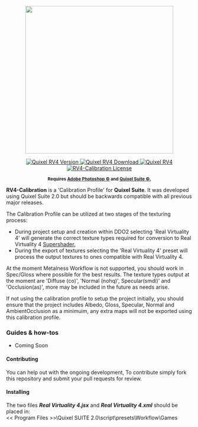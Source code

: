 <p align="center">
    <img src="https://raw.githubusercontent.com/p1nga/RV4-Calibration/master/logo.png" width="400">
</p>

<p align="center">
    <a href="https://github.com/p1nga/RV4-Calibration/releases">
        <img src="https://img.shields.io/badge/Version-1.0.0-blue.svg?style=flat-square" alt="Quixel RV4 Version">
    </a>
    <a href="https://github.com/p1nga/RV4-Calibration/archive/1.0.zip">
        <img src="https://img.shields.io/badge/Download-5.0_KB-green.svg?style=flat-square" alt="Quixel RV4 Download">
    </a>
    <a href="https://github.com/p1nga/RV4-Calibration/issues">
        <img src="https://img.shields.io/github/issues-raw/p1nga/RV4-Calibration.svg?style=flat-square&label=Issues" alt="Quixel RV4">
    </a>
    <a href="https://github.com/p1nga/RV4-Calibration/blob/master/LICENSE">
        <img src="https://img.shields.io/badge/License-GPLv3-red.svg?style=flat-square" alt="RV4-Calibration License">
    </a>
</p>

<p align="center">
    <sup><strong>Requires <a href="http://www.adobe.com/au/products/photoshop.html">Adobe Photoshop ©</a> and <a href="quixel.se">Quixel Suite ©.</a></sup></strong>
</p>

**RV4-Calibration** is a 'Calibration Profile' for **Quixel Suite**.  It was developed using Quixel Suite 2.0 but should be backwards compatible with all previous major releases.

The Calibration Profile can be utilized at two stages of the texturing process: </br>
- During project setup and creation within DDO2 selecting 'Real Virtuality 4' will generate the correct texture types required for conversion to Real Virtuality 4 <a href="https://community.bistudio.com/wiki/Super_shader"> Supershader.</a></br>
- During the export of textures selecting the 'Real Virtuality 4' preset will process the output textures to ones compatible with Real Virtuality 4.

At the moment Metalness Workflow is not supported, you should work in Spec/Gloss where possible for the best results.  The texture types output at the moment are 'Diffuse (co)', 'Normal (nohq)', Specular(smdi)' and 'Occlusion(as)', more may be included in the future as needs arise.

If not using the calibration profile to setup the project initially, you should ensure that the project includes Albedo, Gloss, Specular, Normal and AmbientOcclusion as a minimuim, any extra maps will not be exported using this calibration profile.

### Guides & how-tos
- Coming Soon

#### Contributing
You can help out with the ongoing development, To contribute simply fork this repository and submit your pull requests for review. 

#### Installing
The two files ***Real Virtuality 4.jsx*** and ***Real Virtuality 4.xml*** should be placed in: </br>
<< Program Files >>\Quixel SUITE 2.0\script\presets\Workflow\Games

